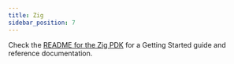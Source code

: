 ```yaml
---
title: Zig
sidebar_position: 7
---
```


Check the [README for the Zig PDK](https://github.com/extism/zig-pdk#readme) for a Getting Started guide and reference documentation.

